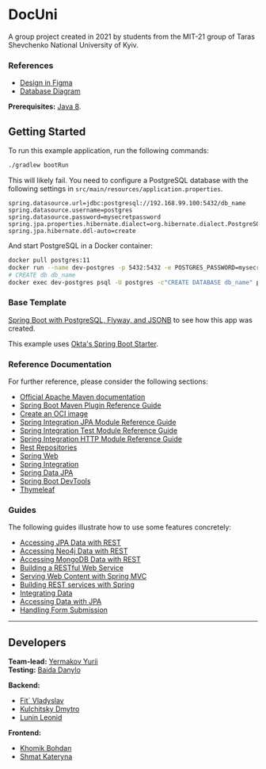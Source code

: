 # DocUni

A group project created in 2021 by students from the MIT-21 group of Taras Shevchenko National University of Kyiv.

### References

* [Design in Figma](https://www.figma.com/file/F9US9vZdzJbe7ysFbbPoN4/%D0%A8%D0%B0%D0%B1%D0%BB%D0%BE%D0%BD%D0%B8%D0%B7%D0%B0%D1%82%D0%BE%D1%80)
* [Database Diagram](https://lucid.app/lucidchart/dd22ed6b-9351-41f3-8b3f-719b0732baf8/edit?shared=true)

**Prerequisites:** [Java 8](http://www.oracle.com/technetwork/java/javase/downloads/jdk8-downloads-2133151.html).

## Getting Started

To run this example application, run the following commands:

```bash
./gradlew bootRun
```

This will likely fail. You need to configure a PostgreSQL database with the following settings
in `src/main/resources/application.properties`.

```properties
spring.datasource.url=jdbc:postgresql://192.168.99.100:5432/db_name
spring.datasource.username=postgres
spring.datasource.password=mysecretpassword
spring.jpa.properties.hibernate.dialect=org.hibernate.dialect.PostgreSQLDialect
spring.jpa.hibernate.ddl-auto=create
```

And start PostgreSQL in a Docker container:

```bash
docker pull postgres:11
docker run --name dev-postgres -p 5432:5432 -e POSTGRES_PASSWORD=mysecretpassword -d postgres:11
# CREATE db db_name
docker exec dev-postgres psql -U postgres -c"CREATE DATABASE db_name" postgres
```

### Base Template

[Spring Boot with PostgreSQL, Flyway, and JSONB](https://developer.okta.com/blog/2019/02/20/spring-boot-with-postgresql-flyway-jsonb)
to see how this app was created.

This example uses [Okta's Spring Boot Starter](https://github.com/okta/okta-spring-boot).

### Reference Documentation

For further reference, please consider the following sections:

* [Official Apache Maven documentation](https://maven.apache.org/guides/index.html)
* [Spring Boot Maven Plugin Reference Guide](https://docs.spring.io/spring-boot/docs/2.4.5/maven-plugin/reference/html/)
* [Create an OCI image](https://docs.spring.io/spring-boot/docs/2.4.5/maven-plugin/reference/html/#build-image)
* [Spring Integration JPA Module Reference Guide](https://docs.spring.io/spring-integration/reference/html/jpa.html)
* [Spring Integration Test Module Reference Guide](https://docs.spring.io/spring-integration/reference/html/testing.html)
* [Spring Integration HTTP Module Reference Guide](https://docs.spring.io/spring-integration/reference/html/http.html)
* [Rest Repositories](https://docs.spring.io/spring-boot/docs/2.4.5/reference/htmlsingle/#howto-use-exposing-spring-data-repositories-rest-endpoint)
* [Spring Web](https://docs.spring.io/spring-boot/docs/2.4.5/reference/htmlsingle/#boot-features-developing-web-applications)
* [Spring Integration](https://docs.spring.io/spring-boot/docs/2.4.5/reference/htmlsingle/#boot-features-integration)
* [Spring Data JPA](https://docs.spring.io/spring-boot/docs/2.4.5/reference/htmlsingle/#boot-features-jpa-and-spring-data)
* [Spring Boot DevTools](https://docs.spring.io/spring-boot/docs/2.4.5/reference/htmlsingle/#using-boot-devtools)
* [Thymeleaf](https://docs.spring.io/spring-boot/docs/2.4.5/reference/htmlsingle/#boot-features-spring-mvc-template-engines)

### Guides

The following guides illustrate how to use some features concretely:

* [Accessing JPA Data with REST](https://spring.io/guides/gs/accessing-data-rest/)
* [Accessing Neo4j Data with REST](https://spring.io/guides/gs/accessing-neo4j-data-rest/)
* [Accessing MongoDB Data with REST](https://spring.io/guides/gs/accessing-mongodb-data-rest/)
* [Building a RESTful Web Service](https://spring.io/guides/gs/rest-service/)
* [Serving Web Content with Spring MVC](https://spring.io/guides/gs/serving-web-content/)
* [Building REST services with Spring](https://spring.io/guides/tutorials/bookmarks/)
* [Integrating Data](https://spring.io/guides/gs/integration/)
* [Accessing Data with JPA](https://spring.io/guides/gs/accessing-data-jpa/)
* [Handling Form Submission](https://spring.io/guides/gs/handling-form-submission/)

-------------------------------------------------------

## Developers

__Team-lead:__ [Yermakov Yurii](https://github.com/jurilents) \
__Testing:__ [Baida Danylo](https://github.com/kakoytohren)

__Backend:__

- [Fit\` Vladyslav](https://github.com/TweekerGit)
- [Kulchitsky Dmytro](https://github.com/KulchytskiyDmytro)
- [Lunin Leonid](https://github.com/lunleo)

__Frontend:__

- [Khomik Bohdan]()
- [Shmat Kateryna]()
